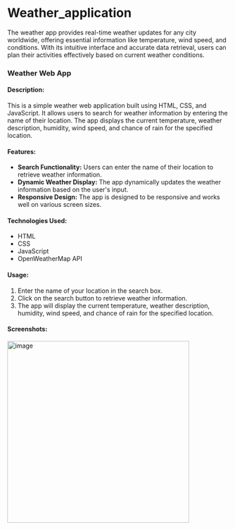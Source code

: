 # Weather_application
The weather app provides real-time weather updates for any city worldwide, offering essential information like temperature, wind speed, and conditions. With its intuitive interface and accurate data retrieval, users can plan their activities effectively based on current weather conditions.

### Weather Web App

#### Description:
This is a simple weather web application built using HTML, CSS, and JavaScript. It allows users to search for weather information by entering the name of their location. The app displays the current temperature, weather description, humidity, wind speed, and chance of rain for the specified location.

#### Features:
- **Search Functionality:** Users can enter the name of their location to retrieve weather information.
- **Dynamic Weather Display:** The app dynamically updates the weather information based on the user's input.
- **Responsive Design:** The app is designed to be responsive and works well on various screen sizes.

#### Technologies Used:
- HTML
- CSS
- JavaScript
- OpenWeatherMap API

#### Usage:
1. Enter the name of your location in the search box.
2. Click on the search button to retrieve weather information.
3. The app will display the current temperature, weather description, humidity, wind speed, and chance of rain for the specified location.

#### Screenshots:


<img width="413" alt="image" src="https://github.com/f219095/Weather-App/assets/92564229/07754eac-8642-4676-9f21-00afaa9c4942">


